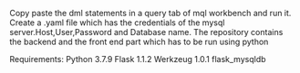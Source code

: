 Copy paste the dml statements in a query tab of mql workbench and run it.
Create a .yaml file which has the credentials of the mysql server.Host,User,Password and Database name.
The repository contains the backend and the front end part which has to be run using python

Requirements:
Python 3.7.9
Flask 1.1.2
Werkzeug 1.0.1
flask_mysqldb